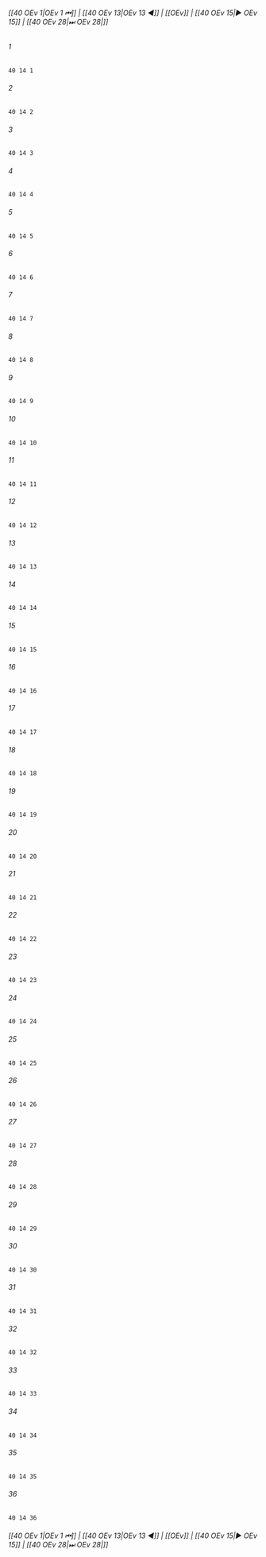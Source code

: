 
###### [[40 OEv 1|OEv 1 ⏮]] | [[40 OEv 13|OEv 13 ◀]] | [[OEv]] | [[40 OEv 15|▶ OEv 15]] | [[40 OEv 28|⏭ OEv 28|]]

###### 1
``` verse
40 14 1 
```
###### 2
``` verse
40 14 2 
```
###### 3
``` verse
40 14 3 
```
###### 4
``` verse
40 14 4 
```
###### 5
``` verse
40 14 5 
```
###### 6
``` verse
40 14 6 
```
###### 7
``` verse
40 14 7 
```
###### 8
``` verse
40 14 8 
```
###### 9
``` verse
40 14 9 
```
###### 10
``` verse
40 14 10 
```
###### 11
``` verse
40 14 11 
```
###### 12
``` verse
40 14 12 
```
###### 13
``` verse
40 14 13 
```
###### 14
``` verse
40 14 14 
```
###### 15
``` verse
40 14 15 
```
###### 16
``` verse
40 14 16 
```
###### 17
``` verse
40 14 17 
```
###### 18
``` verse
40 14 18 
```
###### 19
``` verse
40 14 19 
```
###### 20
``` verse
40 14 20 
```
###### 21
``` verse
40 14 21 
```
###### 22
``` verse
40 14 22 
```
###### 23
``` verse
40 14 23 
```
###### 24
``` verse
40 14 24 
```
###### 25
``` verse
40 14 25 
```
###### 26
``` verse
40 14 26 
```
###### 27
``` verse
40 14 27 
```
###### 28
``` verse
40 14 28 
```
###### 29
``` verse
40 14 29 
```
###### 30
``` verse
40 14 30 
```
###### 31
``` verse
40 14 31 
```
###### 32
``` verse
40 14 32 
```
###### 33
``` verse
40 14 33 
```
###### 34
``` verse
40 14 34 
```
###### 35
``` verse
40 14 35 
```
###### 36
``` verse
40 14 36 
```

###### [[40 OEv 1|OEv 1 ⏮]] | [[40 OEv 13|OEv 13 ◀]] | [[OEv]] | [[40 OEv 15|▶ OEv 15]] | [[40 OEv 28|⏭ OEv 28|]]

